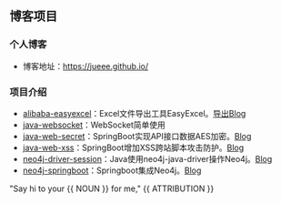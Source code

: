## 博客项目

### 个人博客

- 博客地址：https://jueee.github.io/

### 项目介绍

- [alibaba-easyexcel](alibaba-easyexcel)：Excel文件导出工具EasyExcel。[导出Blog](https://jueee.github.io/2021/01/2021-01-20-Excel%E6%96%87%E4%BB%B6%E5%AF%BC%E5%87%BA%E5%B7%A5%E5%85%B7EasyExcel/)
- [java-websocket](java-websocket)：WebSocket简单使用
- [java-web-secret](java-web-secret)：SpringBoot实现API接口数据AES加密。[Blog](https://jueee.github.io/2021/01/2021-01-06-SpringBoot%E5%AE%9E%E7%8E%B0API%E6%8E%A5%E5%8F%A3%E6%95%B0%E6%8D%AEAES%E5%8A%A0%E5%AF%86/)
- [java-web-xss](java-web-xss)：SpringBoot增加XSS跨站脚本攻击防护。[Blog](https://jueee.github.io/2021/01/2021-01-08-SpringBoot%E5%A2%9E%E5%8A%A0XSS%E8%B7%A8%E7%AB%99%E8%84%9A%E6%9C%AC%E6%94%BB%E5%87%BB%E9%98%B2%E6%8A%A4/)
- [neo4j-driver-session](neo4j-driver-session)：Java使用neo4j-java-driver操作Neo4j。[Blog](https://jueee.github.io/2021/02/2021-02-09-Java%E4%BD%BF%E7%94%A8neo4j-java-driver%E6%93%8D%E4%BD%9CNeo4j/)
- [neo4j-springboot](neo4j-springboot)：Springboot集成Neo4j。[Blog](https://jueee.github.io/2021/02/2021-02-08-Springboot%E9%9B%86%E6%88%90Neo4j%E7%A4%BA%E4%BE%8B/)



<!--#
NOUN=mother
ATTRIBUTION=Mark Wahlberg
$-->

"Say hi to your {{ NOUN }} for me," {{ ATTRIBUTION }}
